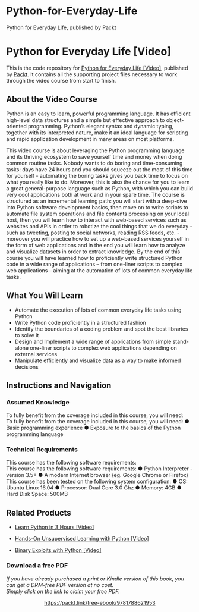 # Python-for-Everyday-Life
Python for Everyday Life, published by Packt
# Python for Everyday Life [Video]
This is the code repository for [Python for Everyday Life [Video]](https://www.packtpub.com/application-development/python-everyday-life-video-0?utm_source=github&utm_medium=repository&utm_campaign=9781788621953), published by [Packt](https://www.packtpub.com/?utm_source=github). It contains all the supporting project files necessary to work through the video course from start to finish.
## About the Video Course
Python is an easy to learn, powerful programming language. It has efficient high-level data structures and a simple but effective approach to object-oriented programming. Python’s elegant syntax and dynamic typing, together with its interpreted nature, make it an ideal language for scripting and rapid application development in many areas on most platforms.

This video course is about leveraging the Python programming language and its thriving ecosystem to save yourself time and money when doing common routine tasks. Nobody wants to do boring and time-consuming tasks: days have 24 hours and you should squeeze out the most of this time for yourself - automating the boring tasks gives you back time to focus on what you really like to do. Moreover, this is also the chance for you to learn a great general-purpose language such as Python, with which you can build very cool applications both at work and in your spare time.
The course is structured as an incremental learning path: you will start with a deep-dive into Python software development basics, then move on to write scripts to automate file system operations and file contents processing on your local host, then you will learn how to interact with web-based services such as websites and APIs in order to robotize the cool things that we do everyday - such as tweeting, posting to social networks, reading RSS feeds, etc. - moreover you will practice how to set up a web-based services yourself in the form of web applications and in the end you will learn how to analyze and visualize datasets in order to extract knowledge.
By the end of this course you will have learned how to proficiently write structured Python code in a wide range of applications – from one-liner scripts to complex web applications – aiming at the automation of lots of common everyday life tasks.

<H2>What You Will Learn</H2>
<DIV class=book-info-will-learn-text>
<UL>
<LI>Automate the execution of lots of common everyday life tasks using Python 
<LI>Write Python code proficiently in a structured fashion 
<LI>Identify the boundaries of a coding problem and spot the best libraries to solve it
<LI>Design and Implement a wide range of applications from simple stand-alone one-liner scripts to complex web applications depending on external services
<LI>Manipulate efficiently and visualize data as a way to make informed decisions </LI></UL></DIV>

## Instructions and Navigation
### Assumed Knowledge
To fully benefit from the coverage included in this course, you will need:<br/>
To fully benefit from the coverage included in this course, you will need:
● Basic programming experience
● Exposure to the basics of the Python programming language
### Technical Requirements
This course has the following software requirements:<br/>
This course has the following software requirements:
● Python Interpreter - version 3.5+
● A modern Internet browser (eg. Google Chrome or Firefox)
This course has been tested on the following system configuration:
● OS: Ubuntu Linux 16.04
● Processor: Dual Core 3.0 Ghz
● Memory: 4GB
● Hard Disk Space: 500MB

## Related Products
* [Learn Python in 3 Hours [Video]](https://www.packtpub.com/application-development/learn-python-3-hours-video?utm_source=github&utm_medium=repository&utm_campaign=9781788995931)

* [Hands-On Unsupervised Learning with Python [Video]](https://www.packtpub.com/application-development/hands-unsupervised-learning-python-video?utm_source=github&utm_medium=repository&utm_campaign=9781788992855)

* [Binary Exploits with Python [Video]](https://www.packtpub.com/networking-and-servers/binary-exploits-python-video-1?utm_source=github&utm_medium=repository&utm_campaign=9781788398343)

### Download a free PDF

 <i>If you have already purchased a print or Kindle version of this book, you can get a DRM-free PDF version at no cost.<br>Simply click on the link to claim your free PDF.</i>
<p align="center"> <a href="https://packt.link/free-ebook/9781788621953">https://packt.link/free-ebook/9781788621953 </a> </p>